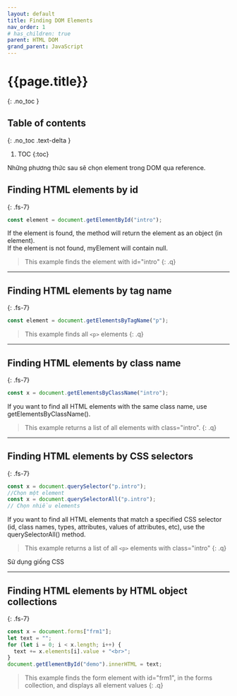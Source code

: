 ```yaml
---
layout: default
title: Finding DOM Elements
nav_order: 1
# has_children: true
parent: HTML DOM
grand_parent: JavaScript
---
```


<!-- markdownlint-disable MD025-->
# {{page.title}}
{: .no_toc }

## Table of contents
{: .no_toc .text-delta }

1. TOC
{:toc}
<!-- markdownlint-enable MD025-->

Những phương thức sau sẽ chọn element trong DOM qua reference.

## Finding HTML elements by id
{: .fs-7}

```js
const element = document.getElementById("intro");
```

If the element is found, the method will return the element as an object (in element).  
If the element is not found, myElement will contain null.

>This example finds the element with id="intro"
{: .q}

---

## Finding HTML elements by tag name
{: .fs-7}

```js
const element = document.getElementsByTagName("p");
```

>This example finds all `<p>` elements
{: .q}

---

## Finding HTML elements by class name
{: .fs-7}

```js
const x = document.getElementsByClassName("intro");
```

If you want to find all HTML elements with the same class name, use getElementsByClassName().

>This example returns a list of all elements with class="intro".
{: .q}

---

## Finding HTML elements by CSS selectors
{: .fs-7}

```js
const x = document.querySelector("p.intro");
//Chọn một element
const x = document.querySelectorAll("p.intro");
// Chọn nhiều elements
```

If you want to find all HTML elements that match a specified CSS selector (id, class names, types, attributes, values of attributes, etc), use the querySelectorAll() method.

>This example returns a list of all `<p>` elements with class="intro"
{: .q}

Sử dụng giống CSS

---

## Finding HTML elements by HTML object collections
{: .fs-7}

```js
const x = document.forms["frm1"];
let text = "";
for (let i = 0; i < x.length; i++) {
  text += x.elements[i].value + "<br>";
}
document.getElementById("demo").innerHTML = text;
```

>This example finds the form element with id="frm1", in the forms collection, and displays all element values
{: .q}
